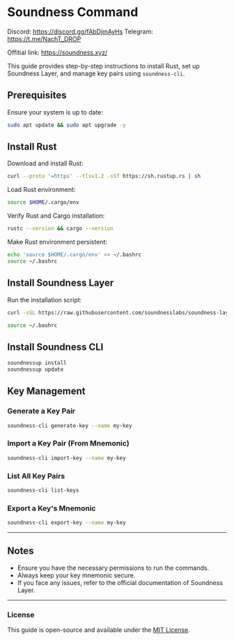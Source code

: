 # Soundness Command
Discord: https://discord.gg/fAbDjmAyHs
Telegram: https://t.me/NachT_DROP


Offitial link: https://soundness.xyz/

This guide provides step-by-step instructions to install Rust, set up Soundness Layer, and manage key pairs using `soundness-cli`.

## Prerequisites
Ensure your system is up to date:
```bash
sudo apt update && sudo apt upgrade -y
```

## Install Rust
Download and install Rust:
```bash
curl --proto '=https' --tlsv1.2 -sSf https://sh.rustup.rs | sh
```

Load Rust environment:
```bash
source $HOME/.cargo/env
```

Verify Rust and Cargo installation:
```bash
rustc --version && cargo --version
```

Make Rust environment persistent:
```bash
echo 'source $HOME/.cargo/env' >> ~/.bashrc
source ~/.bashrc
```

## Install Soundness Layer
Run the installation script:
```bash
curl -sSL https://raw.githubusercontent.com/soundnesslabs/soundness-layer/main/soundnessup/install | bash
```
```bash
source ~/.bashrc
```

## Install Soundness CLI
```bash
soundnessup install
soundnessup update
```

## Key Management
### Generate a Key Pair
```bash
soundness-cli generate-key --name my-key
```

### Import a Key Pair (From Mnemonic)
```bash
soundness-cli import-key --name my-key
```

### List All Key Pairs
```bash
soundness-cli list-keys
```

### Export a Key's Mnemonic
```bash
soundness-cli export-key --name my-key
```

---

## Notes
- Ensure you have the necessary permissions to run the commands.
- Always keep your key mnemonic secure.
- If you face any issues, refer to the official documentation of Soundness Layer.

---

### License
This guide is open-source and available under the [MIT License](LICENSE).

